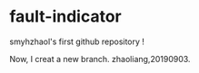 # fault-indicator
smyhzhaol's first github repository !

Now, I creat a new branch. zhaoliang,20190903.
